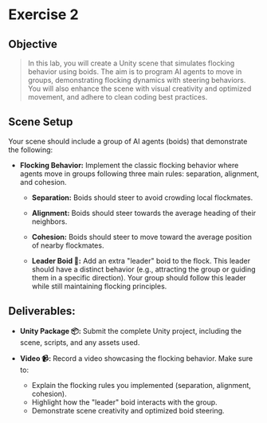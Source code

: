 # Exercise 2

## Objective

> In this lab, you will create a Unity scene that simulates flocking behavior using boids. The aim is to program AI agents to move in groups, demonstrating flocking dynamics with steering behaviors. You will also enhance the scene with visual creativity and optimized movement, and adhere to clean coding best practices.

## Scene Setup

Your scene should include a group of AI agents (boids) that demonstrate the following:

- **Flocking Behavior:** Implement the classic flocking behavior where agents move in groups following three main rules: separation, alignment, and cohesion.

    - **Separation:** Boids should steer to avoid crowding local flockmates.

    - **Alignment:** Boids should steer towards the average heading of their neighbors.

    - **Cohesion:** Boids should steer to move toward the average position of nearby flockmates.

    - **Leader Boid 🦅:** Add an extra "leader" boid to the flock. This leader should have a distinct behavior (e.g., attracting the group or guiding them in a specific direction). Your group should follow this leader while still maintaining flocking principles.

## Deliverables:

- **Unity Package 📦:** Submit the complete Unity project, including the scene, scripts, and any assets used.

- **Video 📹:** Record a video showcasing the flocking behavior. Make sure to:
    - Explain the flocking rules you implemented (separation, alignment, cohesion).
    - Highlight how the "leader" boid interacts with the group.
    - Demonstrate scene creativity and optimized boid steering.